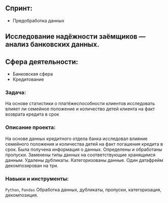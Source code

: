 ## Спринт:
- Предобработка данных

## Исследование надёжности заёмщиков — анализ банковских данных.

## Сфера деятельности:
- Банковская сфера
- Кредитование

### Задача:
На основе статистики о платёжеспособности клиентов исследовать влияет ли семейное положение и количество детей клиента на факт возврата кредита в срок

### Описание проекта:
На основе данных кредитного отдела банка исследовал влияние семейного положения и
количества детей на факт погашения кредита в срок. Была получена информация о
данных. Определены и обработаны пропуски. Заменены типы данных на соответствующие
хранящимся данным. Удалены дубликаты. Категоризованы данные. Один датафрейм декомпозирован на три.

### Навыки и инструменты:

`Python`, `Pandas`
Обработка данных, дубликаты, пропуски, категоризация, декомпозиция.
